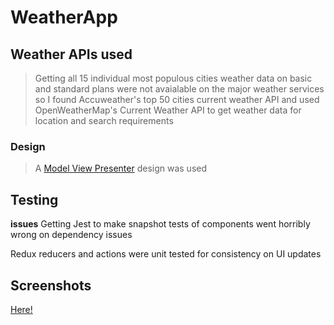 # WeatherApp

## Weather APIs used

> Getting all 15 individual most populous cities weather data on basic and standard plans were not avaialable on the major weather services so I found Accuweather's top 50 cities current weather API and used OpenWeatherMap's Current Weather API to get weather data for location and search requirements

### Design

> A [Model View Presenter](https://drive.google.com/file/d/12_woC_iMTR3wm-wYSHWrsl6GpXDa8QoO/view?usp=sharing) design was used
 


## Testing

**issues**
Getting Jest to make snapshot tests of components went horribly wrong on dependency issues

Redux reducers and actions were unit tested for consistency on UI updates

## Screenshots
[Here!](https://drive.google.com/drive/folders/1QAOaiZuGGxnE_tT5Bp6KoPHWyNr_1nmL?usp=sharing)



